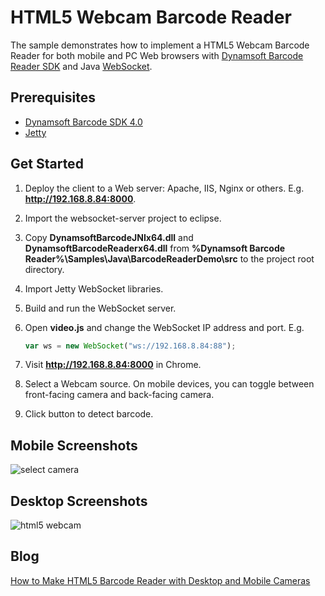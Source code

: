 # HTML5 Webcam Barcode Reader
The sample demonstrates how to implement a HTML5 Webcam Barcode Reader for both mobile and PC Web browsers with [Dynamsoft Barcode Reader SDK][1] and Java [WebSocket][2]. 

Prerequisites
-------------
* [Dynamsoft Barcode SDK 4.0][3]
* [Jetty][4]

Get Started
-----------
1. Deploy the client to a Web server: Apache, IIS, Nginx or others. E.g. **http://192.168.8.84:8000**.
2. Import the websocket-server project to eclipse.
3. Copy **DynamsoftBarcodeJNIx64.dll** and **DynamsoftBarcodeReaderx64.dll** from **%Dynamsoft Barcode Reader%\Samples\Java\BarcodeReaderDemo\src** to the project root directory.
4. Import Jetty WebSocket libraries.
5. Build and run the WebSocket server.
6. Open **video.js** and change the WebSocket IP address and port. E.g.

    ```JavaScript
    var ws = new WebSocket("ws://192.168.8.84:88");
    ```
7. Visit **http://192.168.8.84:8000** in Chrome.
8. Select a Webcam source. On mobile devices, you can toggle between front-facing camera and back-facing camera.
9. Click button to detect barcode.

Mobile Screenshots
--------------------
![select camera](http://www.codepool.biz/wp-content/uploads/2015/12/mobile_camera-576x1024.png)

Desktop Screenshots
--------------------
![html5 webcam](http://www.codepool.biz/wp-content/uploads/2015/12/desktop_barcode_result-1024x684.png)

Blog
-------
[How to Make HTML5 Barcode Reader with Desktop and Mobile Cameras][5]

[1]:http://www.dynamsoft.com/Products/Dynamic-Barcode-Reader.aspx
[2]:https://developer.mozilla.org/en-US/docs/Web/API/WebSockets_API
[3]:http://www.dynamsoft.com/Downloads/Dynamic-Barcode-Reader-Download.aspx
[4]:http://www.eclipse.org/jetty/
[5]:http://www.codepool.biz/html5-barcode-reader-desktop-mobile-camera.html

